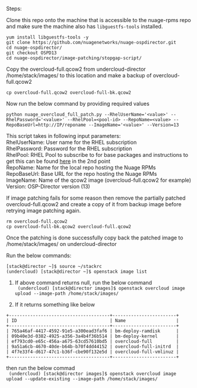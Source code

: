 Steps:

Clone this repo onto the machine that is accessible to the nuage-rpms repo and make sure the machine also has `libguestfs-tools` installed.

```
yum install libguestfs-tools -y
git clone https://github.com/nuagenetworks/nuage-ospdirector.git
cd nuage-ospdirector/
git checkout OSPD13
cd nuage-ospdirector/image-patching/stopgap-script/
```

Copy the overcloud-full.qcow2 from undercloud-director /home/stack/images/ to this location and make a backup of overcloud-full.qcow2    

`cp overcloud-full.qcow2 overcloud-full-bk.qcow2`

Now run the below command by providing required values   

`python nuage_overcloud_full_patch.py --RhelUserName='<value>' --RhelPassword='<value>' --RhelPool=<pool-id> --RepoName=<value> --RepoBaseUrl=http://IP/reponame --ImageName='<value>' --Version=13`

This script takes in following input parameters:   
RhelUserName: User name for the RHEL subscription   
RhelPassword: Password for the RHEL subscription   
RhelPool: RHEL Pool to subscribe to for base packages and instructions to get this can be found [here](https://access.redhat.com/documentation/en-us/red_hat_openstack_platform/13/html/director_installation_and_usage/installing-the-undercloud#registering-and-updating-your-undercloud) in the 2nd point   
RepoName: Name for the local repo hosting the Nuage RPMs   
RepoBaseUrl: Base URL for the repo hosting the Nuage RPMs   
ImageName: Name of the qcow2 image (overcloud-full.qcow2 for example)   
Version: OSP-Director version (13)   

If image patching fails for some reason then remove the partially patched overcloud-full.qcow2 and create a copy of it from backup image before retrying image patching again.   

```
rm overcloud-full.qcow2
cp overcloud-full-bk.qcow2 overcloud-full.qcow2
```

Once the patching is done successfully copy back the patched image to /home/stack/images/ on undercloud-director   

Run the below commands:    

```
[stack@director ~]$ source ~/stackrc
(undercloud) [stack@director ~]$ openstack image list
```

1. If above command returns null, run the below command   
` (undercloud) [stack@director images]$ openstack overcloud image upload --image-path /home/stack/images/`

2. If it returns something like below    
```
+--------------------------------------+------------------------+
| ID                                   | Name                   |
+--------------------------------------+------------------------+
| 765a46af-4417-4592-91e5-a300ead3faf6 | bm-deploy-ramdisk      |
| 09b40e3d-0382-4925-a356-3a4b4f36b514 | bm-deploy-kernel       |
| ef793cd0-e65c-456a-a675-63cd57610bd5 | overcloud-full         |
| 9a51a6cb-4670-40de-b64b-b70f4dd44152 | overcloud-full-initrd  |
| 4f7e33f4-d617-47c1-b36f-cbe90f132e5d | overcloud-full-vmlinuz |
+--------------------------------------+------------------------+
```

then run the below commad   
` (undercloud) [stack@director images]$ openstack overcloud image upload --update-existing --image-path /home/stack/images/`
